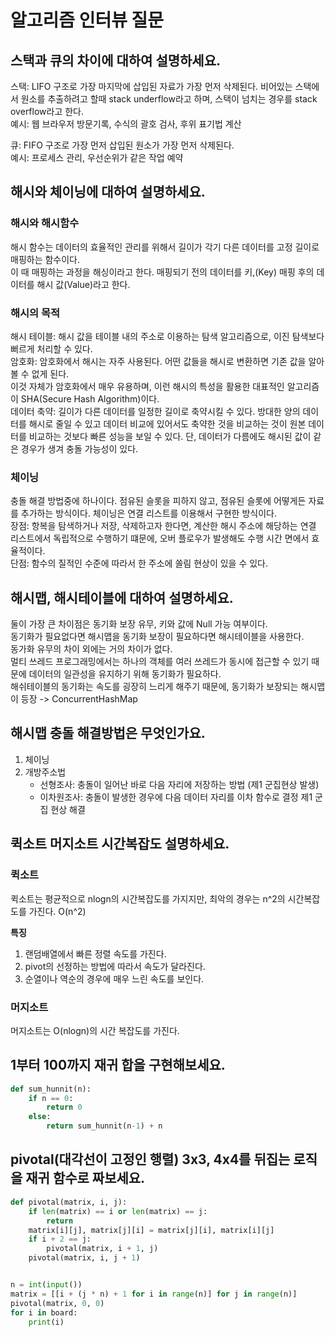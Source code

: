 # 알고리즘 인터뷰 질문

## 스택과 큐의 차이에 대하여 설명하세요.

스택: LIFO 구조로 가장 마지막에 삽입된 자료가 가장 먼저 삭제된다. 비어있는 스택에서 원소를 추출하려고 할때 stack underflow라고 하며, 스택이 넘치는 경우를 stack overflow라고 한다.  
예시: 웹 브라우저 방문기록, 수식의 괄호 검사, 후위 표기법 계산

큐: FIFO 구조로 가장 먼저 삽입된 원소가 가장 먼저 삭제된다.  
예시: 프로세스 관리, 우선순위가 같은 작업 예약

## 해시와 체이닝에 대하여 설명하세요.

### 해시와 해시함수

해시 함수는 데이터의 효율적인 관리를 위해서 길이가 각기 다른 데이터를 고정 길이로 매핑하는 함수이다.  
이 때 매핑하는 과정을 해싱이라고 한다. 매핑되기 전의 데이터를 키,(Key) 매핑 후의 데이터를 해시 값(Value)라고 한다.

### 해시의 목적

해시 테이블: 해시 값을 테이블 내의 주소로 이용하는 탐색 알고리즘으로, 이진 탐색보다 뻐르게 처리할 수 있다.  
암호화: 암호화에서 해시는 자주 사용된다. 어떤 값들을 해시로 변환하면 기존 값을 알아볼 수 없게 된다.  
이것 자체가 암호화에서 매우 유용하며, 이런 해시의 특성을 활용한 대표적인 알고리즘이 SHA(Secure Hash Algorithm)이다.  
데이터 축약: 길이가 다른 데이터를 일정한 길이로 축약시킬 수 있다. 방대한 양의 데이터를 해시로 줄일 수 있고 데이터 비교에 있어서도 축약한 것을 비교하는 것이 원본 데이터를 비교하는 것보다 빠른 성능을 보일 수 있다. 단, 데이터가 다름에도 해시된 값이 같은 경우가 생겨 충돌 가능성이 있다.

### 체이닝

충돌 해결 방법중에 하나이다. 점유된 슬롯을 피하지 않고, 점유된 슬롯에 어떻게든 자료를 추가하는 방식이다. 체이닝은 연결 리스트를 이용해서 구현한 방식이다.  
장점: 항복을 탐색하거나 저장, 삭제하고자 한다면, 계산한 해시 주소에 해당하는 연결 리스트에서 독립적으로 수행하기 떄문에, 오버 플로우가 발생해도 수행 시간 면에서 효율적이다.  
단점: 함수의 질적인 수준에 따라서 한 주소에 쏠림 현상이 있을 수 있다.

## 해시맵, 해시테이블에 대하여 설명하세요.

둘이 가장 큰 차이점은 동기화 보장 유무, 키와 값에 Null 가능 여부이다.  
동기화가 필요없다면 해시맵을 동기화 보장이 필요하다면 해시테이블을 사용한다.  
동가화 유무의 차이 외에는 거의 차이가 없다.  
멀티 쓰레드 프로그래밍에서는 하나의 객체를 여러 쓰레드가 동시에 접근할 수 있기 때문에 데이터의 일관성을 유지하기 위해 동기화가 필요하다.  
해쉬테이블의 동기화는 속도를 굉장히 느리게 해주기 때문에, 동기화가 보장되는 해시맵이 등장 -> ConcurrentHashMap

## 해시맵 충돌 해결방법은 무엇인가요.

1. 체이닝
2. 개방주소법
   - 선형조사: 충돌이 일어난 바로 다음 자리에 저장하는 방법 (제1 군집현상 발생)
   - 이차원조사: 충돌이 발생한 경우에 다음 데이터 자리를 이차 함수로 결정 제1 군집 현상 해결

## 퀵소트 머지소트 시간복잡도 설명하세요.

### 퀵소트

퀵소트는 평균적으로 nlogn의 시간복잡도를 가지지만, 최악의 경우는 n^2의 시간복잡도를 가진다. O(n^2)

**특징**

1. 랜덤배열에서 빠른 정렬 속도를 가진다.
2. pivot의 선정하는 방법에 따라서 속도가 달라진다.
3. 순열이나 역순의 경우에 매우 느린 속도를 보인다.

### 머지소트

머지소트는 O(nlogn)의 시간 복잡도를 가진다.

## 1부터 100까지 재귀 합을 구현해보세요.

```python
def sum_hunnit(n):
    if n == 0:
        return 0
    else:
        return sum_hunnit(n-1) + n
```

## pivotal(대각선이 고정인 행렬) 3x3, 4x4를 뒤집는 로직을 재귀 함수로 짜보세요.

```python
def pivotal(matrix, i, j):
    if len(matrix) == i or len(matrix) == j:
        return
    matrix[i][j], matrix[j][i] = matrix[j][i], matrix[i][j]
    if i + 2 == j:
        pivotal(matrix, i + 1, j)
    pivotal(matrix, i, j + 1)


n = int(input())
matrix = [[i + (j * n) + 1 for i in range(n)] for j in range(n)]
pivotal(matrix, 0, 0)
for i in board:
    print(i)

```
